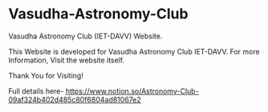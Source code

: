 # Vasudha-Astronomy-Club
Vasudha Astronomy Club (IET-DAVV) Website.

This Website is developed for Vasudha Astronomy Club IET-DAVV. For more Information, Visit the website itself.

Thank You for Visiting!

Full details here-
https://www.notion.so/Astronomy-Club-09af324b402d485c80f6804ad81067e2
